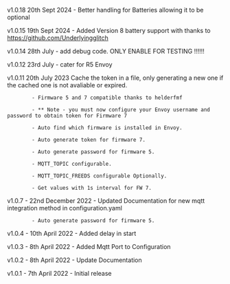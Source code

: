 v1.0.18 20th Sept 2024 - Better handling for Batteries allowing it to be optional 

v1.0.15 19th Sept 2024 - Added Version 8 battery support with thanks to https://github.com/Underlyingglitch

v1.0.14 28th July - add debug code. ONLY ENABLE FOR TESTING !!!!!!

v1.0.12 23rd July - cater for R5 Envoy

v1.0.11 20th July 2023 Cache the token in a file, only generating a new one if the cached one is not avaliable or expired.

            - Firmware 5 and 7 compatible thanks to helderfmf

            - ** Note - you must now configure your Envoy username and password to obtain token for Firmware 7

            - Auto find which firmware is installed in Envoy.

            - Auto generate token for firmware 7.

            - Auto generate password for firmware 5.

            - MQTT_TOPIC configurable.

            - MQTT_TOPIC_FREEDS configurable Optionally.

            - Get values with 1s interval for FW 7.

v1.0.7      - 22nd December 2022 - Updated Documentation for new mqtt integration method in configuration.yaml

            - Auto generate password for firmware 5.

v1.0.4      - 10th April 2022 - Added delay in start

v1.0.3      - 8th April 2022 - Added Mqtt Port to Configuration

v1.0.2      - 8th April 2022 - Update Documentation

v1.0.1      - 7th April 2022 - Initial release
